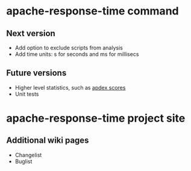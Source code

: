 # apache-response-time command #

## Next version ##


  * Add option to exclude scripts from analysis
  * Add time units: s for seconds and ms for millisecs


## Future versions ##

  * Higher level statistics, such as [apdex scores](http://en.wikipedia.org/wiki/Apdex)
  * Unit tests


# apache-response-time project site #

## Additional wiki pages ##

  * Changelist
  * Buglist